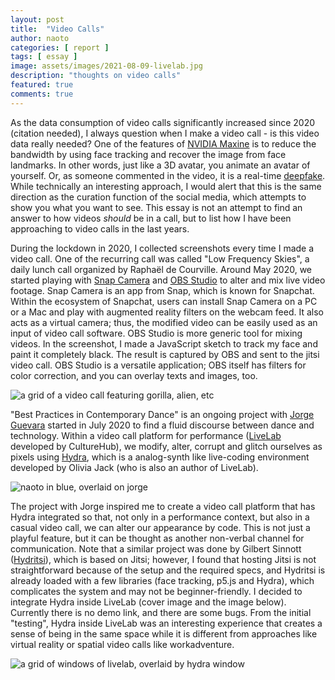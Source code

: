 ```yaml
---
layout: post
title:  "Video Calls"
author: naoto
categories: [ report ]
tags: [ essay ]
image: assets/images/2021-08-09-livelab.jpg
description: "thoughts on video calls"
featured: true
comments: true
---
```


As the data consumption of video calls significantly increased since 2020 (citation needed), I always question when I make a video call - is this video data really needed? One of the features of [NVIDIA Maxine](https://www.youtube.com/watch?v=NqmMnjJ6GEg) is to reduce the bandwidth by using face tracking and recover the image from face landmarks. In other words, just like a 3D avatar, you animate an avatar of yourself. Or, as someone commented in the video, it is a real-time [deepfake](https://en.wikipedia.org/wiki/Deepfake). While technically an interesting approach, I would alert that this is the same direction as the curation function of the social media, which attempts to show you what you want to see. This essay is not an attempt to find an answer to how videos *should* be in a call, but to list how I have been approaching to video calls in the last years.

During the lockdown in 2020, I collected screenshots every time I made a video call. One of the recurring call was called "Low Frequency Skies", a daily lunch call organized by Raphaël de Courville. Around May 2020, we started playing with [Snap Camera](https://snapcamera.snapchat.com/) and [OBS Studio](https://obsproject.com/) to alter and mix live video footage. Snap Camera is an app from Snap, which is known for Snapchat. Within the ecosystem of Snapchat, users can install Snap Camera on a PC or a Mac and play with augmented reality filters on the webcam feed. It also acts as a virtual camera; thus, the modified video can be easily used as an input of video call software. OBS Studio is more generic tool for mixing videos. In the screenshot, I made a JavaScript sketch to track my face and paint it completely black. The result is captured by OBS and sent to the jitsi video call. OBS Studio is a versatile application; OBS itself has filters for color correction, and you can overlay texts and images, too.

![a grid of a video call featuring gorilla, alien, etc]({{site.baseurl}}/assets/images/2021-08-09-lfs.jpg)

"Best Practices in Contemporary Dance" is an ongoing project with [Jorge Guevara](https://jorgeguevara.myportfolio.com/) started in July 2020 to find a fluid discourse between dance and technology. Within a video call platform for performance ([LiveLab](https://www.culturehub.org/livelab) developed by CultureHub), we modify, alter, corrupt and glitch ourselves as pixels using [Hydra](https://github.com/ojack/hydra-synth/), which is a analog-synth like live-coding environment developed by Olivia Jack (who is also an author of LiveLab).

![naoto in blue, overlaid on jorge]({{site.baseurl}}/assets/images/2021-05-30-best-practices.png)

The project with Jorge inspired me to create a video call platform that has Hydra integrated so that, not only in a performance context, but also in a casual video call, we can alter our appearance by code. This is not just a playful feature, but it can be thought as another non-verbal channel for communication. Note that a similar project was done by Gilbert Sinnott ([Hydritsi](https://github.com/autr/hydritsi-core)), which is based on Jitsi; however, I found that hosting Jitsi is not straightforward because of the setup and the required specs, and Hydritsi is already loaded with a few libraries (face tracking, p5.js and Hydra), which complicates the system and may not be beginner-friendly. I decided to integrate Hydra inside LiveLab (cover image and the image below). Currently there is no demo link, and there are some bugs. From the initial "testing", Hydra inside LiveLab was an interesting experience that creates a sense of being in the same space while it is different from approaches like virtual reality or spatial video calls like workadventure.

![a grid of windows of livelab, overlaid by hydra window](https://img.glitches.me/images/2021/08/08/livelab.jpg)
